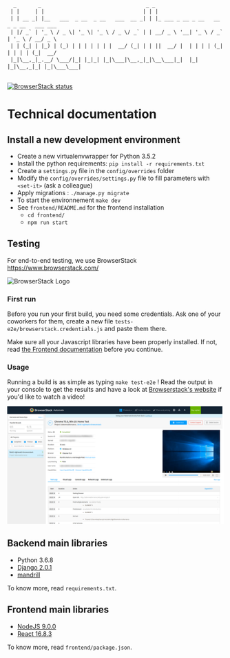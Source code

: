 
```

  _       _                                  _ _
 | |     | |                                | | |
 | | __ _| |__   ___  _ __  _ __   ___  __ _| | |_ ___ _ __ _ __   __ _ _ __   ___ ___
 | |/ _` | '_ \ / _ \| '_ \| '_ \ / _ \/ _` | | __/ _ \ '__| '_ \ / _` | '_ \ / __/ _ \
 | | (_| | |_) | (_) | | | | | | |  __/ (_| | | ||  __/ |  | | | | (_| | | | | (_|  __/
 |_|\__,_|_.__/ \___/|_| |_|_| |_|\___|\__,_|_|\__\___|_|  |_| |_|\__,_|_| |_|\___\___|


```

<a href="https://www.browserstack.com/automate/public-build/TXVCUjZRRTErbXRyWFdPaEc2ZWdwREZZekZySnJEcGlvbFhRcTNFY3FTYz0tLWpsVzRwcDRWUmZoOXN6SVNYeU1aamc9PQ==--2d32f2ba061561e856a5f6a7bb9c0e3ddc85052d"><img src='https://www.browserstack.com/automate/badge.svg?badge_key=TXVCUjZRRTErbXRyWFdPaEc2ZWdwREZZekZySnJEcGlvbFhRcTNFY3FTYz0tLWpsVzRwcDRWUmZoOXN6SVNYeU1aamc9PQ==--2d32f2ba061561e856a5f6a7bb9c0e3ddc85052d' alt="BrowserStack status"/></a>


# Technical documentation

## Install a new development environment

- Create a new virtualenvwrapper for Python 3.5.2
- Install the python requirements: `pip install -r requirements.txt`
- Create a `settings.py` file in the `config/overrides` folder
- Modify the `config/overrides/settings.py` file to fill parameters with `<set-it>` (ask a colleague)
- Apply migrations : `./manage.py migrate`
- To start the environnement `make dev`
- See `frontend/README.md` for the frontend installation
    - `cd frontend/`
    - `npm run start`


## Testing
For end-to-end testing, we use BrowserStack https://www.browserstack.com/

![BrowserStack Logo](https://d98b8t1nnulk5.cloudfront.net/production/images/layout/logo-header.png?1469004780)

### First run

Before you run your first build, you need some credentials. Ask one of your coworkers for them, create a new file `tests-e2e/browserstack.credentials.js` and paste them there.

Make sure all your Javascript libraries have been properly installed. If not, read [the Frontend documentation](/frontend) before you continue.

### Usage

Running a build is as simple as typing `make test-e2e` ! Read the output in your console to get the results and have a look at [Browserstack's website](https://www.browserstack.com) if you'd like to watch a video!

![Browserstack UI](/readme_img/browserstack.png)



## Backend main libraries

- Python 3.6.8
- [Django 2.0.1](https://www.djangoproject.com/)
- [mandrill](https://mandrillapp.com/api/docs/index.python.html)

To know more, read `requirements.txt`.

## Frontend main libraries

- [NodeJS 9.0.0](https://nodejs.org)
- [React 16.8.3](https://reactjs.org)

To know more, read `frontend/package.json`.
